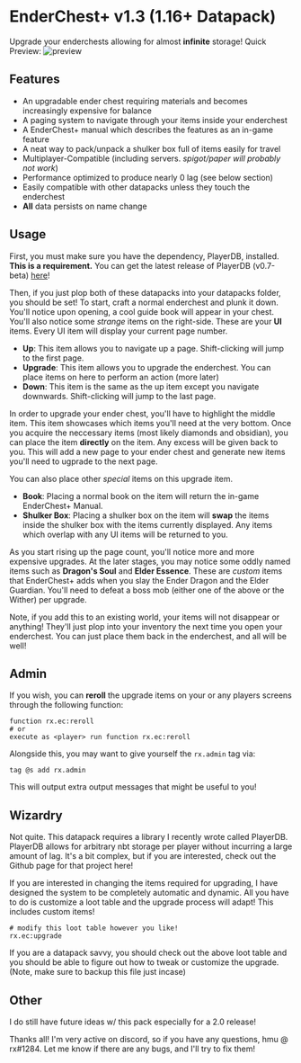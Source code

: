 # EnderChest+ v1.3 (1.16+ Datapack)

Upgrade your enderchests allowing for almost **infinite** storage!
Quick Preview: ![preview](gifs/enderchest+.gif)

## Features

- An upgradable ender chest requiring materials and becomes increasingly expensive for balance
- A paging system to navigate through your items inside your enderchest
- A EnderChest+ manual which describes the features as an in-game feature
- A neat way to pack/unpack a shulker box full of items easily for travel
- Multiplayer-Compatible (including servers. *spigot/paper will probably not work*)
- Performance optimized to produce nearly 0 lag (see below section)
- Easily compatible with other datapacks unless they touch the enderchest
- **All** data persists on name change

## Usage

First, you must make sure you have the dependency, PlayerDB, installed. **This is a requirement.** You can get the latest release of PlayerDB (v0.7-beta) [here](https://github.com/rx-modules/PlayerDB/releases)!

Then, if you just plop both of these datapacks into your datapacks folder, you should be set!
To start, craft a normal enderchest and plunk it down. You'll notice upon opening, a cool guide book will appear in your chest. You'll also notice some *strange* items on the right-side. These are your **UI** items. Every UI item will display your current page number.

- **Up**: This item allows you to navigate up a page. Shift-clicking will jump to the first page.
- **Upgrade**: This item allows you to upgrade the enderchest. You can place items on here to perform an action (more later)
- **Down**: This item is the same as the up item except you navigate downwards. Shift-clicking will jump to the last page.

In order to upgrade your ender chest, you'll have to highlight the middle item. This item showcases which items you'll need at the very bottom. Once you acquire the neccessary items (most likely diamonds and obsidian), you can place the item **directly** on the item. Any excess will be given back to you. This will add a new page to your ender chest and generate new items you'll need to ugprade to the next page.

You can also place other *special* items on this upgrade item.

- **Book**: Placing a normal book on the item will return the in-game EnderChest+ Manual.
- **Shulker Box**: Placing a shulker box on the item will **swap** the items inside the shulker box with the items currently displayed. Any items which overlap with any UI items will be returned to you.

As you start rising up the page count, you'll notice more and more expensive upgrades. At the later stages, you may notice some oddly named items such as **Dragon's Soul** and **Elder Essence**. These are *custom* items that EnderChest+ adds when you slay the Ender Dragon and the Elder Guardian. You'll need to defeat a boss mob (either one of the above or the Wither) per upgrade.

Note, if you add this to an existing world, your items will not disappear or anything! They'll just plop into your inventory the next time you open your enderchest. You can just place them back in the enderchest, and all will be well!

## Admin

If you wish, you can **reroll** the upgrade items on your or any players screens through the following function:

    function rx.ec:reroll
    # or
    execute as <player> run function rx.ec:reroll

Alongside this, you may want to give yourself the `rx.admin` tag via:

    tag @s add rx.admin

This will output extra output messages that might be useful to you!


## Wizardry

Not quite. This datapack requires a library I recently wrote called PlayerDB. PlayerDB allows for arbitrary nbt storage per player without incurring a large amount of lag. It's a bit complex, but if you are interested, check out the Github page for that project here!

If you are interested in changing the items required for upgrading, I have designed the system to be completely automatic and dynamic. All you have to do is customize a loot table and the upgrade process will adapt! This includes custom items!

	# modify this loot table however you like!
    rx.ec:upgrade

If you are a datapack savvy, you should check out the above loot table and you should be able to figure out how to tweak or customize the upgrade. (Note, make sure to backup this file just incase)


## Other

I do still have future ideas w/ this pack especially for a 2.0 release!

Thanks all! I'm very active on discord, so if you have any questions, hmu @ rx#1284. Let me know if there are any bugs, and I'll try to fix them!
